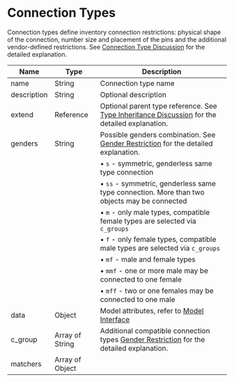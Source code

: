# Connection Types

Connection types define inventory connection restrictions: physical shape
of the connection, number size and placement of the pins and the
additional vendor-defined restrictions. See
[Connection Type Discussion](../connection-restrictions/index.md#type)
for the detailed explanation.

| Name        | Type            | Description                                                                                                                                           |
| ----------- | --------------- | ----------------------------------------------------------------------------------------------------------------------------------------------------- |
| name        | String          | Connection type name                                                                                                                                  |
| description | String          | Optional description                                                                                                                                  |
| extend      | Reference       | Optional parent type reference. See [Type Inheritance Discussion](../connection-type-restrictions/index.md#inheritance) for the detailed explanation. |
| genders     | String          | Possible genders combination. See [Gender Restriction](../connection-type-restrictions/index.md#gender-restrictions) for the detailed explanation.    |
|             |                 | &bull; `s` - symmetric, genderless same type connection                                                                                               |
|             |                 | &bull; `ss` - symmetric, genderless same type connection. More than two objects may be connected                                                      |
|             |                 | &bull; `m` - only male types, compatible female types are selected via `c_groups`                                                                     |
|             |                 | &bull; `f` - only female types, compatible male types are selected via `c_groups`                                                                     |
|             |                 | &bull; `mf` - male and female types                                                                                                                   |
|             |                 | &bull; `mmf` - one or more male may be connected to one female                                                                                        |
|             |                 | &bull; `mff` - two or one females may be connected to one male                                                                                        |
| data        | Object          | Model attributes, refer to [Model Interface](../model-interfaces-reference/index.md)                                                                  |
| c_group     | Array of String | Additional compatible connection types [Gender Restriction](../connection-type-restrictions/index.md#cgroups) for the detailed explanation.           |
| matchers    | Array of Object |                                                                                                                                                       |
